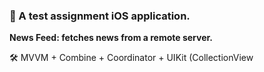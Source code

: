 
### 📱 A test assignment iOS application. 

**News Feed: fetches news from a remote server.**

🛠️ MVVM + Combine + Coordinator + UIKit (CollectionView
